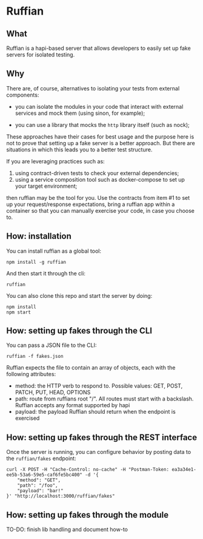 # Ruffian

## What

Ruffian is a hapi-based server that allows developers to easily set up fake 
servers for isolated testing.

## Why

There are, of course, alternatives to isolating your tests from external components:

* you can isolate the modules in your code that interact with external services and mock them (using sinon, for example);

* you can use a library that mocks the `http` library itself (such as nock);

These approaches have their cases for best usage and the purpose here is not to prove that setting up a fake 
server is a better approach. But there are situations in which this leads you to a better test structure.

If you are leveraging practices such as:

1. using contract-driven tests to check your external dependencies;
2. using a service composition tool such as docker-compose to set up your target environment;

then ruffian may be the tool for you. Use the contracts from item #1 to set up your request/response expectations, bring 
a ruffian app within a container so that you can manually exercise your code, in case you choose to.

## How: installation

You can install ruffian as a global tool:
```
npm install -g ruffian
```
And then start it through the cli:
```
ruffian
```

You can also clone this repo and start the server by doing:
```
npm install
npm start
```

## How: setting up fakes through the CLI

You can pass a JSON file to the CLI:

```
ruffian -f fakes.json
```

Ruffian expects the file to contain an array of objects, each with the following attributes:
* method: the HTTP verb to respond to. Possible values: GET, POST, PATCH, PUT, 
HEAD, OPTIONS
* path: route from ruffians root "/". All routes must start with a backslash. 
Ruffian accepts any format supported by hapi
* payload: the payload Ruffian should return when the endpoint is exercised

## How: setting up fakes through the REST interface

Once the server is running, you can configure behavior by posting data to the 
`ruffian/fakes` endpoint:

```
curl -X POST -H "Cache-Control: no-cache" -H "Postman-Token: ea3a34e1-ee5b-53a6-59e5-caf6fe5bc400" -d '{
	"method": "GET",
	"path": "/foo",
	"payload": "bar!"
}' "http://localhost:3000/ruffian/fakes"
```

## How: setting up fakes through the module

TO-DO: finish lib handling and document how-to

